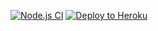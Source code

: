 [![Node.js CI](https://github.com/SebastienLeonce/Quizz/actions/workflows/node.js.yml/badge.svg?branch=master)](https://github.com/SebastienLeonce/Quizz/actions/workflows/node.js.yml)
[![Deploy to Heroku](https://github.com/SebastienLeonce/Quizz/actions/workflows/heroku.yml/badge.svg)](https://github.com/SebastienLeonce/Quizz/actions/workflows/heroku.yml)
